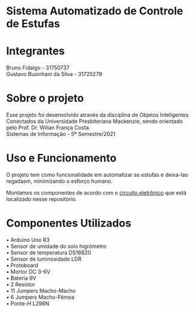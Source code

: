 # Sistema Automatizado de Controle de Estufas

# Integrantes
Bruno Fidalgo - 31750737 <br />
Gustavo Businhani da Silva - 31725279

# Sobre o projeto
Esse projeto foi desenvolvido através da disciplina de Objetos Inteligentes Conectados da Universidade Presbiteriana Mackenzie, sendo orientado pelo Prof. Dr. Wilian França Costa.<br />
Sistemas de Informação - 5º Semestre/2021

# Uso e Funcionamento
O projeto tem como funcionalidade em automatizar as estufas e deixa-las regadasm, minimizando o esforço humano.

Montamos os componentes de acordo com o [circuito eletrônico](https://github.com/gutoraph/Sistema-Automatizado-de-Estufa/blob/525c94e620d57a445c59d9ee975ddc0be01ae192/circuito%20eletronico.png) que está localizado nesse repositório.



# Componentes Utilizados
• Arduino Uno R3 <br />
• Sensor de umidade do solo higrômetro <br />
• Sensor de temperatura DS18B20 <br />
• Sensor de luminosidade LDR <br />
• Protoboard <br />
• Mortor DC 3-6V <br />
• Bateria 9V <br />
• 2 Resistor <br />
• 11 Jumpers Macho-Macho <br />
• 6 Jumpers Macho-Fêmea <br />
• Ponte-H L298N
